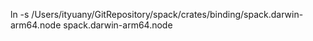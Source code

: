 ln -s /Users/ityuany/GitRepository/spack/crates/binding/spack.darwin-arm64.node spack.darwin-arm64.node